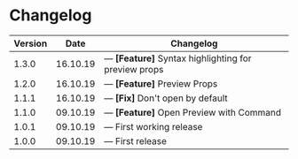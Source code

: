 # Changelog

| Version | Date     | Changelog                                                   |
| ------- | -------- | ----------------------------------------------------------- |
| 1.3.0   | 16.10.19 | &mdash; **[Feature]** Syntax highlighting for preview props |
| 1.2.0   | 16.10.19 | &mdash; **[Feature]** Preview Props                         |
| 1.1.1   | 16.10.19 | &mdash; **[Fix]** Don't open by default                     |
| 1.1.0   | 09.10.19 | &mdash; **[Feature]** Open Preview with Command             |
| 1.0.1   | 09.10.19 | &mdash; First working release                               |
| 1.0.0   | 09.10.19 | &mdash; First release                                       |

